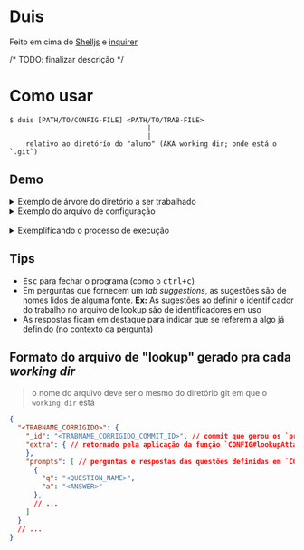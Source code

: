 # Duis

Feito em cima do [Shelljs](https://www.npmjs.com/package/shelljs) e [inquirer](https://www.npmjs.com/package/inquirer)

/* TODO: finalizar descrição */

<!--
COMING SOON:
$ duis [OPTIONS] <PATH/TO/TRAB-FILE> [PATH/TO/CONFIG-FILE]

OPTIONS:
Todas que estão disponíveis no arquivo `.config`. Assim, o arquivo de configuração não é obrigatório. As opções da linha de comandos irão sobreescrever as definidas no arquivo de configuração.

- nomes continua em **camelCase** mas são precedidos por 2 hífens; opções booleanas são usadas como "flags"
  - > `safeMode: true` vira `--safeMode`

- caso o valor seja um objeto, usar o ponto-final como separador
  - > `browser: { name: 'chrome' }` vira `--browser.name='chrome'`
  - > `commandsForEachRootDir: { onEnter: ['foo'], onBeforeLeave: ['bar'] }` vira `--commandsForEachRootDir.onEnter=['foo'] --commandsForEachRootDir.onBeforeLeave=['bar']`

-->

# Como usar
```
$ duis [PATH/TO/CONFIG-FILE] <PATH/TO/TRAB-FILE>
                                  |
                                  |
    relativo ao diretórío do "aluno" (AKA working dir; onde está o `.git`)
```

## Demo

<details>
  <summary>Exemplo de árvore do diretório a ser trabalhado</summary>

```bash
.
├── duis.questions.js
├── duis.config.js
├── Turma1
│   ├── __tests__
│   │   └── TRAB1.test.js
│   ├── nick-aluno-a # git repo
│   │   ├── TRAB1
│   │   │   └── index.html ## or `index.php`
│   │   ├── TRAB2
│   │   └── # ...
│   ├── nick-aluno-b
│   │   └── # ...
│   └── #...
└── Turma2
    └── #...
```
</details>

<details>
  <summary>Exemplo do arquivo de configuração</summary>
</details>
<br>

<details>
  <summary>Exemplificando o processo de execução</summary>

<!-- TODO: atualizar algoritmo abaixo -->
Iniciar processo com **`$ duis . TRAB1`**
1. Carregar as configurações expostas no arquivo `duis.config.js` do diretório corrente (se não existir: _exit 1_)
2. Fazer as perguntas definidas em `CONFIG#startQuestions`, para adicionar mais valores ao estado inicial
3. Criar o diretório definido em `CONFIG#lookupDirPathMask`, se ele já não existir
4. Para cada diretório resolvido da junção de `CONFIG#workingdirParentDirPathMask` (renderizado) e `<PATH/TO/TRAB-FILE>` (eg. `TRAB1`), tratá-lo como _working dir_ e fazer:
    1. Entrar no diretório "root" do _working dir_ corrente (eg. `./Turma1/nick-aluno-a`)
    2. Executar os comandos definidos em `CONFIG#commandsForEachRootDir.onEnter` (perguntando antes de executar cada, se `CONFIG#safeMode` for `true`)
    3. Entrar no diretório _working dir_ corrente (eg. `./Turma1/nick-aluno-a/TRAB1`)
    4. Recuperar o id do último commit no diretório _working dir_, e fazer:
        1. Se o _working dir_ tiver uma entrada para `<PATH/TO/TRAB-FILE>` no arquivo de lookup corrente (eg. `./Turma1/.duis.lookup/nick-aluno-a.json`) **e** o id deste for igual a este commit, então esse "trabalho" não foi atualizado; pular essa iteração
        2. Senão, continuar o processo
    5. Se `CONFIG#serverPort` estiver definido, então:
        1. Criar um servidor PHP no _working dir_
        2. Abrir o navegador definido em `CONFIG#browser` na raiz do server local
    6. Senão, abrir o navegador em _working dir_
    7. Se existir o arquivo de teste associado ao "trabalho" corrente, então:
        1. Perguntar se deseja executar o comando definido em `CONFIG#test.commandToRun` (eg. `testcafe -sf chrome:headless ./Turma1/__tests__/TRAB1.test.js`)
        2. Executar o comando para (teoricamente) executar os testes
    8. Fazer as perguntas definidas no `CONFIG#workingdirQuestions`
    9. Esperar a resposta da pergunta "Finalizar avaliação de `<rootName>`?"
        1. Atualizar o arquivo de lookup correspondente
        2. Parar o servidor (se iniciado)
        3. Executar os comandos definidos em `CONFIG#commandsForEachRootDir.onBeforeLeave` (perguntando antes de executar cada, se `CONFIG#safeMode` for `true`)

</details>

## Tips
- <kbd>Esc</kbd> para fechar o programa (como o <kbd>ctrl+c</kbd>)
- Em perguntas que fornecem um _tab suggestions_, as sugestões são de nomes lidos de alguma fonte. **Ex:** As sugestões ao definir o identificador do trabalho no arquivo de lookup são de identificadores em uso
- As respostas ficam em destaque para indicar que se referem a algo já definido (no contexto da pergunta)

## Formato do arquivo de "lookup" gerado pra cada _working dir_
> o nome do arquivo deve ser o mesmo do diretório git em que o `working dir` está

```json
{
  "<TRABNAME_CORRIGIDO>": {
    "_id": "<TRABNAME_CORRIGIDO_COMMIT_ID>", // commit que gerou os `prompts` abaixo
    "extra": { // retornado pela aplicação da função `CONFIG#lookupAttachExtra` sobre as respostas de `CONFIG#workingdirQuestions`
    },
    "prompts": [ // perguntas e respostas das questões definidas em `CONFIG#workingdirQuestions`
      {
        "q": "<QUESTION_NAME>",
        "a": "<ANSWER>"
      },
      // ...
    ]
  }
  // ...
}
```
